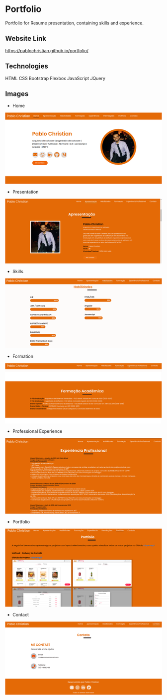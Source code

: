 # Portfolio
Portfolio for Resume presentation, containing skills and experience.

## Website Link
https://pablochristian.github.io/portfolio/

## Technologies
HTML
CSS
Bootstrap
Flexbox
JavaScript
JQuery

## Images

- Home
<img src="docs/prints/print1.png">

- Presentation
<img src="docs/prints/print2.png">

- Skills
<img src="docs/prints/print3.png">

- Formation
<img src="docs/prints/print4.png">

- Professional Experience
<img src="docs/prints/print5.png">

- Portfolio
<img src="docs/prints/print7.png">

- Contact
<img src="docs/prints/print6.png">
